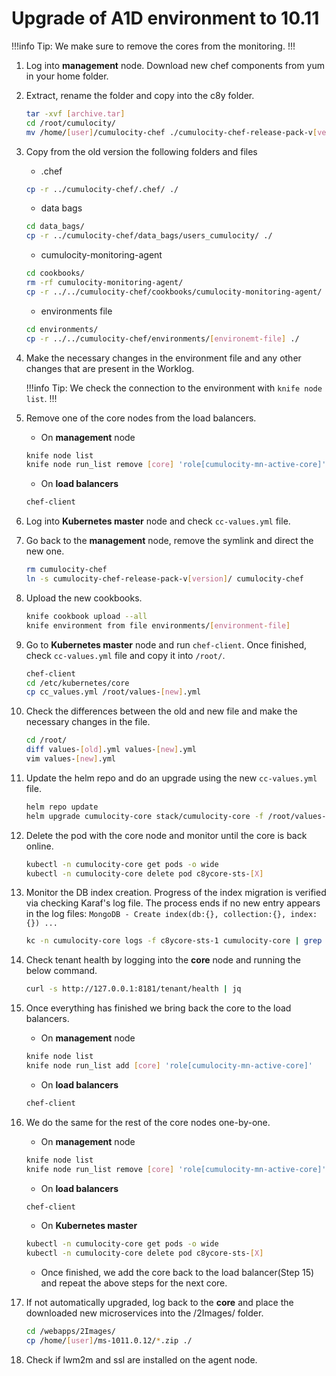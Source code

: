 # Upgrade of A1D environment to 10.11

!!!info Tip: We make sure to remove the cores from the monitoring. !!!

1. Log into **management** node. Download new chef components from yum in your home folder.

2. Extract, rename the folder and copy into the c8y folder.

     ```bash
     tar -xvf [archive.tar]
     cd /root/cumulocity/
     mv /home/[user]/cumulocity-chef ./cumulocity-chef-release-pack-v[version]/
     ```

3. Copy from the old version the following folders and files

    - .chef

     ```bash
     cp -r ../cumulocity-chef/.chef/ ./
     ```

    - data bags

     ```bash
     cd data_bags/
     cp -r ../cumulocity-chef/data_bags/users_cumulocity/ ./
     ```

    - cumulocity-monitoring-agent

     ```bash
     cd cookbooks/
     rm -rf cumulocity-monitoring-agent/
     cp -r ../../cumulocity-chef/cookbooks/cumulocity-monitoring-agent/ ./
     ```

    - environments file

     ```bash
     cd environments/
     cp -r ../../cumulocity-chef/environments/[environemt-file] ./
     ```

4. Make the necessary changes in the environment file and any other changes that are present in the Worklog.

    !!!info Tip: We check the connection to the environment with `knife node list`. !!!

5. Remove one of the core nodes from the load balancers.

     - On **management** node

     ```bash
     knife node list
     knife node run_list remove [core] 'role[cumulocity-mn-active-core]'
     ```

     - On **load balancers**

     ```bash
     chef-client
     ```

6. Log into **Kubernetes master** node and check `cc-values.yml` file.

7. Go back to the **management** node, remove the symlink and direct the new one.

     ```bash
     rm cumulocity-chef
     ln -s cumulocity-chef-release-pack-v[version]/ cumulocity-chef
     ```

8. Upload the new cookbooks.

     ```bash
     knife cookbook upload --all
     knife environment from file environments/[environment-file]
     ```

9. Go to **Kubernetes master** node and run `chef-client`. Once finished, check `cc-values.yml` file and copy it into `/root/`.

     ```bash
     chef-client
     cd /etc/kubernetes/core
     cp cc_values.yml /root/values-[new].yml
     ```

10. Check the differences between the old and new file and make the necessary changes in the file.

     ```bash
     cd /root/
     diff values-[old].yml values-[new].yml
     vim values-[new].yml
     ```

11. Update the helm repo and do an upgrade using the new `cc-values.yml` file.

     ```bash
     helm repo update
     helm upgrade cumulocity-core stack/cumulocity-core -f /root/values-[new].yml --namespace=cumulocity-core --version [version]
     ```

12. Delete the pod with the core node and monitor until the core is back online.

     ```bash
     kubectl -n cumulocity-core get pods -o wide
     kubectl -n cumulocity-core delete pod c8ycore-sts-[X]
     ```

13. Monitor the DB index creation. Progress of the index migration is verified via checking Karaf's log file. The
process ends if no new entry appears in the log files: `MongoDB - Create index(db:{},
collection:{}, index:{}) ...`

     ```bash
     kc -n cumulocity-core logs -f c8ycore-sts-1 cumulocity-core | grep index
     ```

14. Check tenant health by logging into the **core** node and running the below command.

     ```bash
     curl -s http://127.0.0.1:8181/tenant/health | jq
     ```

15. Once everything has finished we bring back the core to the load balancers.

     - On **management** node

     ```bash
     knife node list
     knife node run_list add [core] 'role[cumulocity-mn-active-core]'
     ```

     - On **load balancers**

     ```bash
     chef-client
     ```

16. We do the same for the rest of the core nodes one-by-one.

     - On **management** node

     ```bash
     knife node list
     knife node run_list remove [core] 'role[cumulocity-mn-active-core]'
     ```

     - On **load balancers**

     ```bash
     chef-client
     ```

     - On **Kubernetes master**

     ```bash
     kubectl -n cumulocity-core get pods -o wide
     kubectl -n cumulocity-core delete pod c8ycore-sts-[X]
     ```

     - Once finished, we add the core back to the load balancer(Step 15) and repeat the above steps for the next core.

17. If not automatically upgraded, log back to the **core** and place the downloaded new microservices into the /2Images/ folder.

     ```bash
     cd /webapps/2Images/
     cp /home/[user]/ms-1011.0.12/*.zip ./
     ```

18. Check if lwm2m and ssl are installed on the agent node.